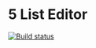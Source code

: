 # 5 List Editor
[![Build status](https://ci.appveyor.com/api/projects/status/hbnw92qwrpsp2w5x?svg=true)](https://ci.appveyor.com/project/igrkirillov/lesson-list)

